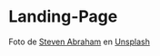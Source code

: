 # Landing-Page


Foto de <a href="https://unsplash.com/ja/@stevenabraham?utm_source=unsplash&utm_medium=referral&utm_content=creditCopyText">Steven Abraham</a> en <a href="https://unsplash.com/es/fotos/WYJNl4D-H7Y?utm_source=unsplash&utm_medium=referral&utm_content=creditCopyText">Unsplash</a>
  